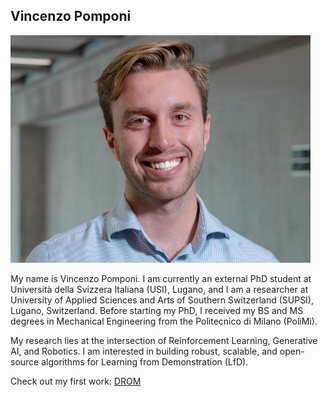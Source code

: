 ## Vincenzo Pomponi

![header image](https://github.com/vincenzopomponi/vincenzopomponi.github.io/blob/main/foto.png)

My name is Vincenzo Pomponi.
I am currently an external PhD student at Università della Svizzera Italiana (USI), Lugano, and I am a researcher at University of Applied Sciences and Arts of Southern Switzerland (SUPSI), Lugano, Switzerland.
Before starting my PhD, I received my BS and MS degrees in Mechanical Engineering from the Politecnico di Milano (PoliMi).

My research lies at the intersection of Reinforcement Learning, Generative AI, and Robotics. I am interested in building robust, scalable, and open-source algorithms for Learning from Demonstration (LfD).


Check out my first work: [DROM](https://github.com/vincenzopomponi/DROM)
